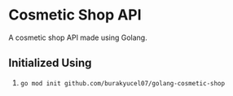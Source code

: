 # Cosmetic Shop API
A cosmetic shop API made using Golang.

## Initialized Using
1. `go mod init github.com/burakyucel07/golang-cosmetic-shop`
